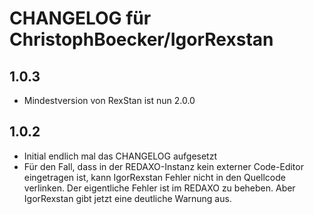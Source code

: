 # CHANGELOG für ChristophBoecker/IgorRexstan

## 1.0.3

- Mindestversion von RexStan ist nun 2.0.0

## 1.0.2 

- Initial endlich mal das CHANGELOG aufgesetzt
- Für den Fall, dass in der REDAXO-Instanz kein externer Code-Editor eingetragen ist,
  kann IgorRexstan Fehler nicht in den Quellcode verlinken. Der eigentliche Fehler ist 
  im REDAXO zu beheben. Aber IgorRexstan gibt jetzt eine deutliche Warnung aus. 